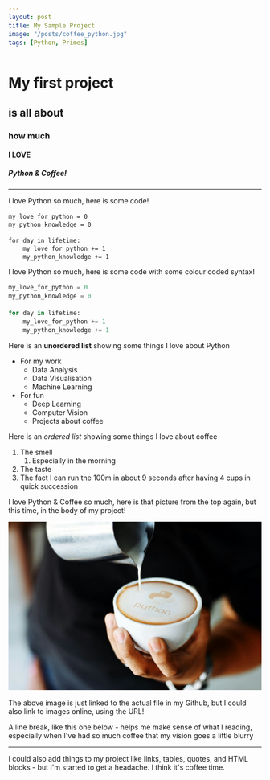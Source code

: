 ```yaml
---
layout: post
title: My Sample Project
image: "/posts/coffee_python.jpg"
tags: [Python, Primes]
---
```


# My first project
## is all about
### how much
#### I LOVE
##### Python & Coffee!

---

I love Python so much, here is some code!

```
my_love_for_python = 0
my_python_knowledge = 0

for day in lifetime:
    my_love_for_python += 1
    my_python_knowledge += 1
```

I love Python so much, here is some code with some colour coded syntax!

```python
my_love_for_python = 0
my_python_knowledge = 0

for day in lifetime:
    my_love_for_python += 1
    my_python_knowledge += 1  
```

Here is an **unordered list** showing some things I love about Python

* For my work
    * Data Analysis
    * Data Visualisation
    * Machine Learning
* For fun
    * Deep Learning
    * Computer Vision
    * Projects about coffee

Here is an _ordered list_ showing some things I love about coffee

1. The smell
    1. Especially in the morning
2. The taste
3. The fact I can run the 100m in about 9 seconds after having 4 cups in quick succession

I love Python & Coffee so much, here is that picture from the top again, but this time, in the body of my project!

![alt text](/img/posts/coffee_python.jpg "Coffee & Python - I love them!")

The above image is just linked to the actual file in my Github, but I could also link to images online, using the URL!

A line break, like this one below - helps me make sense of what I reading, especially when I've had so much coffee that my vision goes a little blurry

---

I could also add things to my project like links, tables, quotes, and HTML blocks - but I'm started to get a headache.  I think it's coffee time.
